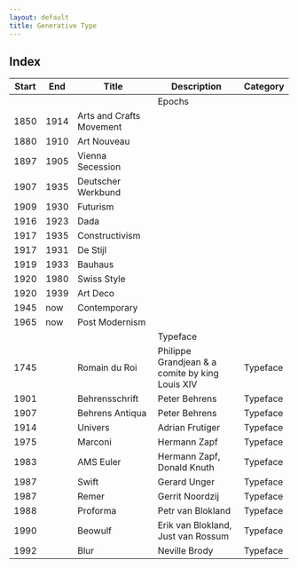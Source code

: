 ```yaml
---
layout: default
title: Generative Type
---
```


## Index 

| Start | End | Title | Description | Category |
| --- | --- | --- | --- | --- |
| | | | Epochs | |									
| 1850 | 1914 | Arts and Crafts Movement | | | |
| 1880 | 1910	| Art Nouveau | | | |
| 1897 | 1905	| Vienna Secession | | | |
| 1907 | 1935	| Deutscher Werkbund | | | |
| 1909 | 1930	| Futurism | | | |
| 1916 | 1923	| Dada | | | |
| 1917 | 1935	| Constructivism | | | |
| 1917 | 1931	| De Stijl | | | |
| 1919 | 1933	| Bauhaus | | | |
| 1920 | 1980	| Swiss Style | | | |
| 1920 | 1939	| Art Deco | | | |
| 1945 | now	| Contemporary | | | |
| 1965 | now	| Post Modernism | | | |
| | | | Typeface | |									
| 1745 | | Romain du Roi | Philippe Grandjean & a comite by king Louis XIV | Typeface |
| 1901 | | Behrensschrift | Peter Behrens | Typeface |
| 1907 | | Behrens Antiqua | Peter Behrens | Typeface |
| 1914 | | Univers | Adrian Frutiger | Typeface |
| 1975 | | Marconi | Hermann Zapf | Typeface |
| 1983 | | AMS Euler | Hermann Zapf, Donald Knuth | Typeface |
| 1987 | | Swift	| Gerard Unger | Typeface |
| 1987 | | Remer	| Gerrit Noordzij | Typeface |
| 1988 | | Proforma | Petr van Blokland | Typeface |
| 1990 | | Beowulf | Erik van Blokland, Just van Rossum | Typeface |
| 1992 | | Blur | Neville Brody | Typeface |
